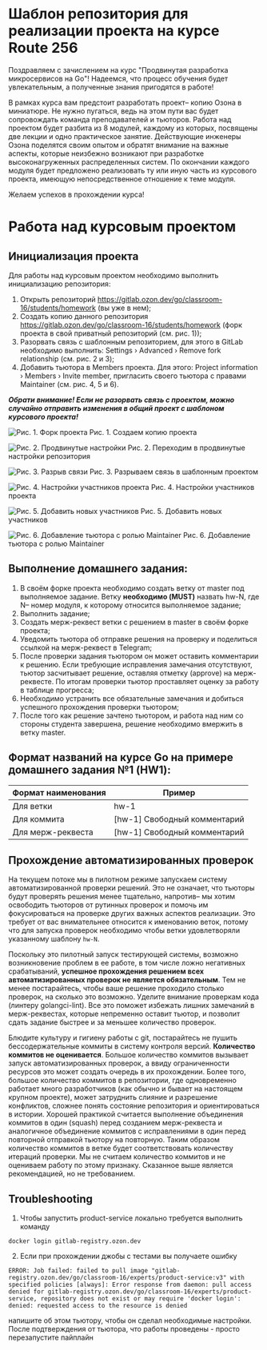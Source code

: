 # Шаблон репозитория для реализации проекта на курсе Route 256

  Поздравляем с зачислением на курс "Продвинутая разработка микросервисов на Go"! Надеемся, что процесс обучения будет
увлекательным, а полученные знания пригодятся в работе!

  В рамках курса вам предстоит разработать проект– копию Озона в миниатюре. Не нужно пугаться, ведь на этом пути вас
будет сопровождать команда преподавателей и тьюторов. Работа над проектом будет разбита из 8 модулей, каждому из
которых, посвящены две лекции и одно практическое занятие. Действующие инженеры Озона поделятся своим опытом и обратят
внимание на важные аспекты, которые неизбежно возникают при разработке высоконагруженных распределенных систем. По 
окончании каждого модуля будет предложено реализовать ту или иную часть из курсового проекта, имеющую непосредственное
отношение к теме модуля.
  
Желаем успехов в прохождении курса!

# Работа над курсовым проектом

## Инициализация проекта

Для работы над курсовым проектом необходимо выполнить инициализацию репозитория:

1. Открыть репозиторий https://gitlab.ozon.dev/go/classroom-16/students/homework (вы уже в нем);
2. Создать копию данного репозитория https://gitlab.ozon.dev/go/classroom-16/students/homework (форк проекта в свой 
  приватный репозиторий (см. рис. 1));
3. Разорвать связь с шаблонным репозиторием, для этого в GitLab необходимо выполнить: Settings › Advanced › Remove
  fork relationship (см. рис. 2 и 3);
4. Добавить тьютора в Members проекта. Для этого: Project information › Members › Invite member, пригласить своего
  тьютора с правами Maintainer (см. рис. 4, 5 и 6).

<em><strong>
Обрати внимание!
Если не разорвать связь с проектом, можно случайно отправить изменения в общий проект с шаблоном курсового проекта!
</strong></em>

![Рис. 1. Форк проекта](./docs/readme/img/fork-project.png)
Рис. 1. Создаем копию проекта

![Рис. 2. Продвинутые настройки](./docs/readme/img/advanced-settings.png)
Рис. 2. Переходим в продвинутые настройки репозитория

![Рис. 3. Разрыв связи](./docs/readme/img/unlink-fork.png)
Рис. 3. Разрываем связь в шаблонным проектом

![Рис. 4. Настройки участников проекта](./docs/readme/img/project-members.png)
Рис. 4. Настройки участников проекта

![Рис. 5. Добавить новых участников](./docs/readme/img/invite-member.png)
Рис. 5. Добавить новых участников

![Рис. 6. Добавление тьютора с ролью Maintainer](./docs/readme/img/make-tutor-a-maintainer.png)
Рис. 6. Добавление тьютора с ролью Maintainer


## Выполнение домашнего задания:

1. В своём форке проекта необходимо создать ветку от master под выполняемое задание. Ветку **необходимо (MUST)** назвать
  hw-N, где N– номер модуля, к которому относится выполняемое задание;
2. Выполнить задание;
3. Создать мерж-реквест ветки с решением в master в своём форке проекта;
4. Уведомить тьютора об отправке решения на проверку и поделиться ссылкой на мерж-реквест в Telegram;
5. После проверки задания тьютором он может оставить комментарии к решению. Если требующие исправления замечания
  отсутствуют, тьютор засчитывает решение, оставляя отметку (approve) на мерж-реквесте. По итогам проверки тьютор
  проставляет оценку за работу в таблице прогресса;
6. Необходимо устранить все обязательные замечания и добиться успешного прохождения проверки тьютором;
7. После того как решение зачтено тьютором, и работа над ним со стороны студента завершена, решение необходимо вмержить
  в ветку master.

## Формат названий на курсе Go на примере домашнего задания №1 (HW1):

| Формат наименования | Пример                       |
|--------------------|------------------------------|
| Для ветки          | hw-1                         |
| Для коммита        | [hw-1] Свободный комментарий |
| Для мерж-реквеста  | [hw-1] Свободный комментарий |

## Прохождение автоматизированных проверок

  На текущем потоке мы в пилотном режиме запускаем систему автоматизированной проверки решений. Это не означает, что
тьюторы будут проверять решения менее тщательно, напротив– мы хотим освободить тьюторов от рутинных проверок и
помочь им фокусироваться на проверке других важных аспектов реализации. Это требует от вас внимательнее относится
к именованию веток, потому что для запуска проверок необходимо чтобы ветки удовлетворяли указанному шаблону `hw-N`.

  Поскольку это пилотный запуск тестирующей системы, возможно возникновение проблем в ее работе, в том числе ложно
негативных срабатываний, **успешное прохождения решением всех автоматизированных проверок не является обязательным**.
Тем не менее постарайтесь, чтобы ваше решение проходило столько проверок, на сколько это возможно. Уделите внимание
проверкам кода (линтеру golangci-lint). Все это поможет избежать лишних замечаний в мерж-реквестах, которые непременно
оставит тьютор, и позволит сдать задание быстрее и за меньшее количество проверок.

  Блюдите культуру и гигиену работы с git, постарайтесь не пушить бессодержательные коммиты в систему контроля версий.
**Количество коммитов не оценивается**. Большое количество коммитов вызывает запуск автоматизированных проверок, а
ввиду ограниченности ресурсов это может создать очередь в их прохождении. Более того, большое количество коммитов в
репозитории, где одновременно работает много разработчиков (как обычно и бывает на настоящем крупном проекте), может
затруднить слияние и разрешение конфликтов, сложнее понять состояние репозитория и ориентироваться в истории. Хорошей
практикой считается выполнение объединения коммитов в один (squash) перед созданием мерж-реквеста и аналогичное
объединение коммитов с исправлениями в один перед повторной отправкой тьютору на повторную. Таким образом количество
коммитов в ветке будет соответствовать количеству итераций проверки. Мы не считаем количество коммитов и не оцениваем
работу по этому признаку. Сказанное выше является рекомендацией, но не требованием.

## Troubleshooting
1. Чтобы запустить product-service локально требуется выполнить команду

```docker login gitlab-registry.ozon.dev```

2. Если при прохождении джобы с тестами вы получаете ошибку
```
ERROR: Job failed: failed to pull image "gitlab-registry.ozon.dev/go/classroom-16/experts/product-service:v3" with specified policies [always]: Error response from daemon: pull access denied for gitlab-registry.ozon.dev/go/classroom-16/experts/product-service, repository does not exist or may require 'docker login': denied: requested access to the resource is denied
```
напишите об этом тьютору, чтобы он сделал необходимые настройки. После подтверждения от тьютора, что работы проведены - просто перезапустите пайплайн
